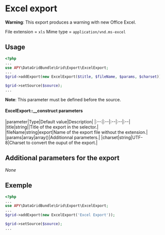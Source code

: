 Excel export
============

**Warning**: This export produces a warning with new Office Excel.

File extension = `xls`
Mime type = `application/vnd.ms-excel`

## Usage
```php
<?php
...
use APY\DataGridBundle\Grid\Export\ExcelExport; 
...
$grid->addExport(new ExcelExport($title, $fileName, $params, $charset));

$grid->setSource($source);
...
```

**Note**: This parameter must be defined before the source.

#### ExcelExport::__construct parameters

|parameter|Type|Default value|Description|
|:--:|:--|:--|:--|:--|
|title|string||Title of the export in the selector.|
|fileName|string|export|Name of the export file without the extension.|
|params|array|array()|Additionnal parameters.|
|charset|string|UTF-8|Charset to convert the ouput of the export.|

## Additional parameters for the export

_None_

## Exemple
```php
<?php
...
use APY\DataGridBundle\Grid\Export\ExcelExport; 
...
$grid->addExport(new ExcelExport('Excel Export'));

$grid->setSource($source);
...
```
